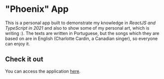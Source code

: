 # "Phoenix" App

This is a personal app built to demonstrate my knowledge in *ReactJS and TypeScript in 2021* and also to show some of my personal art, which is writing :). The texts are written in Portuguese, but the songs which they are based on are in English (Charlotte Cardin, a Canadian singer), so everyone can enjoy it.

## Check it out
You can access the application [here](https://phoenix-app-iota.vercel.app/).

